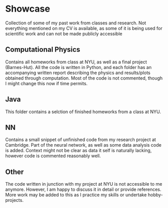 # Showcase
Collection of some of my past work from classes and research. Not everything mentioned on my CV is available, as some of it is being used for scientific work and can not be made publicly accessible 

## Computational Physics
Contains all homeworks from class at NYU, as well as a final project (Barnes-Hut). All the code is written in Python, and each folder has an accompanying written report describing the physics and results/plots obtained through computation. Most of the code is not commented, though I might change this now if time permits.

## Java
This folder contains a selction of finished homeworks from a class at NYU.

## NN
Contains a small snippet of unfinished code from my research project at Cambridge. Part of the neural network, as well as some data analysis code is added. Context might not be clear as data it self is naturally lacking, however code is commented reasonably well.

## Other
The code written in junction with my project at NYU is not accessible to me anymore. However, I am happy to discuss it in detail or provide references.
More work may be added to this as I practice my skills or undertake hobby-projects.

